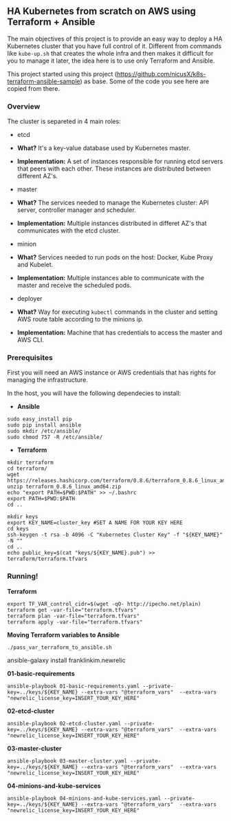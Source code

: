 ## HA Kubernetes from scratch on AWS using Terraform + Ansible

The main objectives of this project is to provide an easy way to deploy a HA Kubernetes cluster that you have full control of it. Different from commands like `kube-up.sh` that creates the whole infra and then makes it difficult for you to manage it later, the idea here is to use only Terraform and Ansible.


This project started using this project (https://github.com/nicusX/k8s-terraform-ansible-sample) as base. Some of the code you see here are copied from there.


### Overview

The cluster is separeted in 4 main roles:

- etcd
 - **What?** It's a key-value database used by Kubernetes master.
 - **Implementation:** A set of instances responsible for running etcd servers that peers with each other. These instances are distributed between different AZ's. 

- master
 - **What?** The services needed to manage the Kubernetes cluster: API server, controller manager and scheduler.
 - **Implementation:** Multiple instances distributed in differet AZ's that communicates with the etcd cluster.
 
- minion
 - **What?** Services needed to run pods on the host: Docker, Kube Proxy and Kubelet.
 - **Implementation:** Multiple instances able to communicate with the master and receive the scheduled pods.
 
- deployer
 - **What?** Way for executing `kubectl` commands in the cluster and setting AWS route table according to the minions ip.
 - **Implementation:** Machine that has credentials to access the master and AWS CLI.
 
### Prerequisites

First you will need an AWS instance or AWS credentials that has rights for managing the infrastructure.

In the host, you will have the following dependecies to install:

- **Ansible**

```shell
sudo easy_install pip
sudo pip install ansible
sudo mkdir /etc/ansible/
sudo chmod 757 -R /etc/ansible/
```




- **Terraform**


```shell
mkdir terraform
cd terraform/
wget https://releases.hashicorp.com/terraform/0.8.6/terraform_0.8.6_linux_amd64.zip
unzip terraform_0.8.6_linux_amd64.zip
echo "export PATH=$PWD:$PATH" >> ~/.bashrc
export PATH=$PWD:$PATH
cd ..

```

```shell
mkdir keys
export KEY_NAME=cluster_key #SET A NAME FOR YOUR KEY HERE
cd keys
ssh-keygen -t rsa -b 4096 -C "Kubernetes Cluster Key" -f "${KEY_NAME}" -N ""
cd ..
echo public_key=$(cat "keys/${KEY_NAME}.pub") >> terraform/terraform.tfvars
```

### Running!


**Terraform**

```shell
export TF_VAR_control_cidr=$(wget -qO- http://ipecho.net/plain)
terraform get -var-file="terraform.tfvars"
terraform plan -var-file="terraform.tfvars"
terraform apply -var-file="terraform.tfvars"

```
**Moving Terraform variables to Ansible**

```shell
./pass_var_terraform_to_ansible.sh
```
ansible-galaxy install franklinkim.newrelic

**01-basic-requirements**


```shell
ansible-playbook 01-basic-requirements.yaml --private-key=../keys/${KEY_NAME} --extra-vars "@terraform_vars"  --extra-vars "newrelic_license_key=INSERT_YOUR_KEY_HERE"

```

**02-etcd-cluster**

```shell
ansible-playbook 02-etcd-cluster.yaml --private-key=../keys/${KEY_NAME} --extra-vars "@terraform_vars"  --extra-vars "newrelic_license_key=INSERT_YOUR_KEY_HERE"

```

**03-master-cluster**

```shell
ansible-playbook 03-master-cluster.yaml --private-key=../keys/${KEY_NAME} --extra-vars "@terraform_vars"  --extra-vars "newrelic_license_key=INSERT_YOUR_KEY_HERE"

```

**04-minions-and-kube-services**

```shell
ansible-playbook 04-minions-and-kube-services.yaml --private-key=../keys/${KEY_NAME} --extra-vars "@terraform_vars"  --extra-vars "newrelic_license_key=INSERT_YOUR_KEY_HERE"

```

